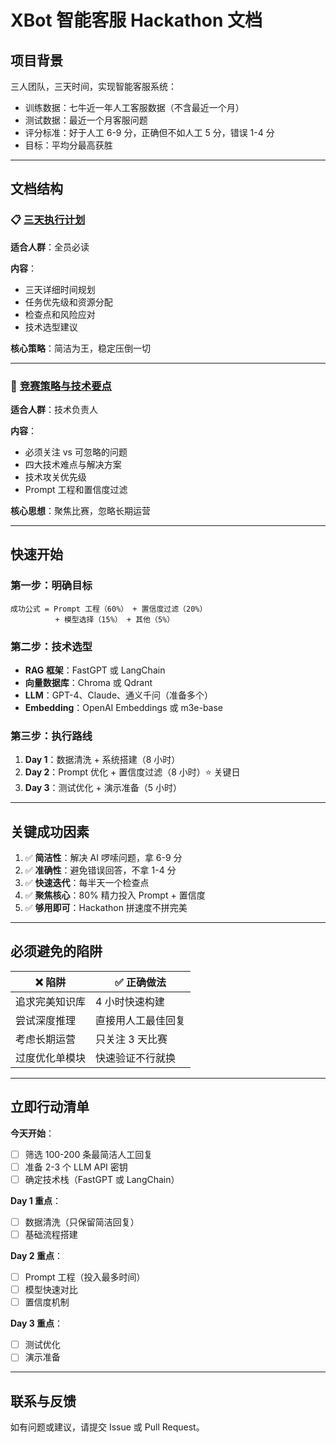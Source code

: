 # XBot 智能客服 Hackathon 文档

## 项目背景

三人团队，三天时间，实现智能客服系统：
- 训练数据：七牛近一年人工客服数据（不含最近一个月）
- 测试数据：最近一个月客服问题
- 评分标准：好于人工 6-9 分，正确但不如人工 5 分，错误 1-4 分
- 目标：平均分最高获胜

---

## 文档结构

### 📋 [三天执行计划](./三天执行计划.md)
**适合人群**：全员必读

**内容**：
- 三天详细时间规划
- 任务优先级和资源分配
- 检查点和风险应对
- 技术选型建议

**核心策略**：简洁为王，稳定压倒一切

---

### 🎯 [竞赛策略与技术要点](./竞赛策略与技术要点.md)
**适合人群**：技术负责人

**内容**：
- 必须关注 vs 可忽略的问题
- 四大技术难点与解决方案
- 技术攻关优先级
- Prompt 工程和置信度过滤

**核心思想**：聚焦比赛，忽略长期运营

---

## 快速开始

### 第一步：明确目标
```
成功公式 = Prompt 工程（60%） + 置信度过滤（20%） 
          + 模型选择（15%） + 其他（5%）
```

### 第二步：技术选型
- **RAG 框架**：FastGPT 或 LangChain
- **向量数据库**：Chroma 或 Qdrant
- **LLM**：GPT-4、Claude、通义千问（准备多个）
- **Embedding**：OpenAI Embeddings 或 m3e-base

### 第三步：执行路线
1. **Day 1**：数据清洗 + 系统搭建（8 小时）
2. **Day 2**：Prompt 优化 + 置信度过滤（8 小时）⭐ 关键日
3. **Day 3**：测试优化 + 演示准备（5 小时）

---

## 关键成功因素

1. ✅ **简洁性**：解决 AI 啰嗦问题，拿 6-9 分
2. ✅ **准确性**：避免错误回答，不拿 1-4 分
3. ✅ **快速迭代**：每半天一个检查点
4. ✅ **聚焦核心**：80% 精力投入 Prompt + 置信度
5. ✅ **够用即可**：Hackathon 拼速度不拼完美

---

## 必须避免的陷阱

| ❌ 陷阱 | ✅ 正确做法 |
|--------|------------|
| 追求完美知识库 | 4 小时快速构建 |
| 尝试深度推理 | 直接用人工最佳回复 |
| 考虑长期运营 | 只关注 3 天比赛 |
| 过度优化单模块 | 快速验证不行就换 |

---

## 立即行动清单

**今天开始**：
- [ ] 筛选 100-200 条最简洁人工回复
- [ ] 准备 2-3 个 LLM API 密钥
- [ ] 确定技术栈（FastGPT 或 LangChain）

**Day 1 重点**：
- [ ] 数据清洗（只保留简洁回复）
- [ ] 基础流程搭建

**Day 2 重点**：
- [ ] Prompt 工程（投入最多时间）
- [ ] 模型快速对比
- [ ] 置信度机制

**Day 3 重点**：
- [ ] 测试优化
- [ ] 演示准备

---

## 联系与反馈

如有问题或建议，请提交 Issue 或 Pull Request。
